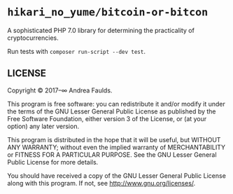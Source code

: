 # `hikari_no_yume/bitcoin-or-bitcon`

A sophisticated PHP 7.0 library for determining the practicality of cryptocurrencies.

Run tests with `composer run-script --dev test`.

## LICENSE

Copyright © 2017–∞ Andrea Faulds.

This program is free software: you can redistribute it and/or modify
it under the terms of the GNU Lesser General Public License as published by
the Free Software Foundation, either version 3 of the License, or
(at your option) any later version.

This program is distributed in the hope that it will be useful,
but WITHOUT ANY WARRANTY; without even the implied warranty of
MERCHANTABILITY or FITNESS FOR A PARTICULAR PURPOSE.  See the
GNU Lesser General Public License for more details.

You should have received a copy of the GNU Lesser General Public License
along with this program.  If not, see <http://www.gnu.org/licenses/>.
